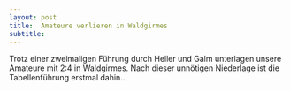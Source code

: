 ```yaml
---
layout: post
title:  Amateure verlieren in Waldgirmes
subtitle:  
---
```


Trotz einer zweimaligen Führung durch Heller und Galm unterlagen unsere Amateure mit 2:4 in Waldgirmes. Nach dieser unnötigen Niederlage ist die Tabellenführung erstmal dahin...


